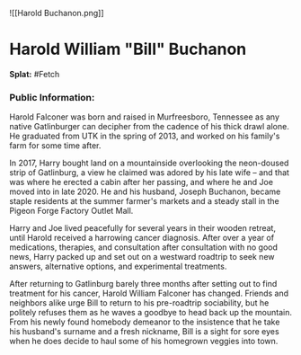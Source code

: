 ![[Harold Buchanon.png]]
# Harold William "Bill" Buchanon

**Splat:** #Fetch   
### Public Information:  

Harold Falconer was born and raised in Murfreesboro, Tennessee as any native Gatlinburger can decipher from the cadence of his thick drawl alone. He graduated from UTK in the spring of 2013, and worked on his family's farm for some time after.

In 2017, Harry bought land on a mountainside overlooking the neon-doused strip of Gatlinburg, a view he claimed was adored by his late wife – and that was where he erected a cabin after her passing, and where he and Joe moved into in late 2020. He and his husband, Joseph Buchanon, became staple residents at the summer farmer's markets and a steady stall in the Pigeon Forge Factory Outlet Mall.

Harry and Joe lived peacefully for several years in their wooden retreat, until Harold received a harrowing cancer diagnosis. After over a year of medications, therapies, and consultation after consultation with no good news, Harry packed up and set out on a westward roadtrip to seek new answers, alternative options, and experimental treatments.

After returning to Gatlinburg barely three months after setting out to find treatment for his cancer, Harold William Falconer has changed. Friends and neighbors alike urge Bill to return to his pre-roadtrip sociability, but he politely refuses them as he waves a goodbye to head back up the mountain. From his newly found homebody demeanor to the insistence that he take his husband's surname and a fresh nickname, Bill is a sight for sore eyes when he does decide to haul some of his homegrown veggies into town.